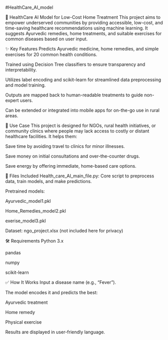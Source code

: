 #HealthCare_AI_model

🏥 HealthCare AI Model for Low-Cost Home Treatment
This project aims to empower underserved communities by providing accessible, low-cost, and time-saving healthcare recommendations using machine learning. It suggests Ayurvedic remedies, home treatments, and suitable exercises for common diseases based on user input.

✨ Key Features
Predicts Ayurvedic medicine, home remedies, and simple exercises for 20 common health conditions.

Trained using Decision Tree classifiers to ensure transparency and interpretability.

Utilizes label encoding and scikit-learn for streamlined data preprocessing and model training.

Outputs are mapped back to human-readable treatments to guide non-expert users.

Can be extended or integrated into mobile apps for on-the-go use in rural areas.

🎯 Use Case
This project is designed for NGOs, rural health initiatives, or community clinics where people may lack access to costly or distant healthcare facilities. It helps them:

Save time by avoiding travel to clinics for minor illnesses.

Save money on initial consultations and over-the-counter drugs.

Save energy by offering immediate, home-based care options.

📁 Files Included
Health_care_AI_main_file.py: Core script to preprocess data, train models, and make predictions.

Pretrained models:

Ayurvedic_model1.pkl

Home_Remedies_model2.pkl

exerise_model3.pkl

Dataset: ngo_project.xlsx (not included here for privacy)

🛠️ Requirements
Python 3.x

pandas

numpy

scikit-learn

✅ How It Works
Input a disease name (e.g., “Fever”).

The model encodes it and predicts the best:

Ayurvedic treatment

Home remedy

Physical exercise

Results are displayed in user-friendly language.
